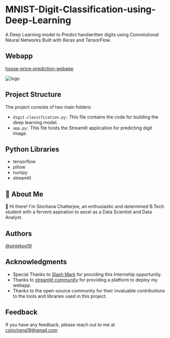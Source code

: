 # MNIST-Digit-Classification-using-Deep-Learning
A Deep Learning model to Predict handwritten digits using Convolutional Neural Networks Built with Keras and TensorFlow.

 ## Webapp
 [house-price-prediction-webapp]()
 
 ![logo](https://github.com/siniekoo19/MNIST-Digit-Classification-using-Deep-Learning/assets/144519238/5ee35183-ad8f-40b5-b1c5-91e066ab83b8)


## Project Structure
The project consists of two main folders:

- `digit-classification.py:` This file contains the code for building the deep learning model.
- `app.py:` This file hosts the Streamlit application for predicting digit image.

## Python Libraries

- tensorflow
- pillow
- numpy
- streamlit

## 🚀 About Me
👋 Hi there! I'm Sinchana Chatterjee, an enthusiastic and determined B.Tech student with a fervent aspiration to excel as a Data Scientist and Data Analyst.

## Authors
[@siniekoo19](https://github.com/siniekoo19)

## Acknowledgments
- Special Thanks to [Slash Mark](https://slashmark.cloud/) for providing this Internship opportunity.
- Thanks to [streamlit community](https://house-price-prediction-using-xgboost-webapp.streamlit.app/) for providing a platform to deploy my webapp.
- Thanks to the open-source community for their invaluable contributions to the tools and libraries used in this project.

## Feedback
If you have any feedback, please reach out to me at csinchana19@gmail.com
